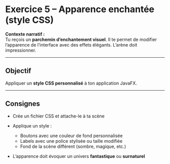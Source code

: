 # Exercice 5 – Apparence enchantée (style CSS)

**Contexte narratif :**  
Tu reçois un **parchemin d’enchantement visuel**. Il te permet de modifier l’apparence de l’interface avec des effets élégants. L’arène doit impressionner.

---

## Objectif

Appliquer un **style CSS personnalisé** à ton application JavaFX.

---

## Consignes

- Crée un fichier CSS et attache-le à ta scène
- Applique un style :
  - Boutons avec une couleur de fond personnalisée
  - Labels avec une police stylisée ou taille modifiée
  - Fond de la scène différent (sombre, magique, etc.)

- L’apparence doit évoquer un univers **fantastique** ou **surnaturel**

